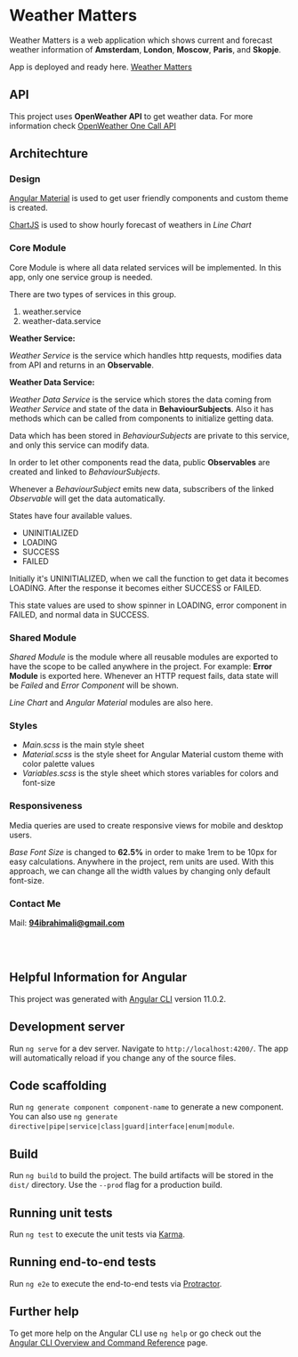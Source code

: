 # Weather Matters

Weather Matters is a web application which shows current and forecast weather information of **Amsterdam**, **London**, **Moscow**, **Paris**, and **Skopje**.

App is deployed and ready here.
[Weather Matters](https://ibrahim94ali.github.io/weather-matters/)

## API

This project uses **OpenWeather API** to get weather data.
For more information check [OpenWeather One Call API](https://openweathermap.org/api/one-call-api/)

## Architechture

### Design

[Angular Material](https://material.angular.io/) is used to get user friendly components and custom theme is created.

[ChartJS](https://www.chartjs.org/) is used to show hourly forecast of weathers in _Line Chart_

### Core Module

Core Module is where all data related services will be implemented. In this app, only one service group is needed.

There are two types of services in this group.

1. weather.service
2. weather-data.service

**Weather Service:**

_Weather Service_ is the service which handles http requests, modifies data from API and returns in an **Observable**.

**Weather Data Service:**

_Weather Data Service_ is the service which stores the data coming from _Weather Service_ and state of the data in **BehaviourSubjects**.
Also it has methods which can be called from components to initialize getting data.

Data which has been stored in _BehaviourSubjects_ are private to this service, and only this service can modify data.

In order to let other components read the data, public **Observables** are created and linked to _BehaviourSubjects_.

Whenever a _BehaviourSubject_ emits new data, subscribers of the linked _Observable_ will get the data automatically.

States have four available values.

- UNINITIALIZED
- LOADING
- SUCCESS
- FAILED

Initially it's UNINITIALIZED, when we call the function to get data it becomes LOADING. After the response it becomes either SUCCESS or FAILED.

This state values are used to show spinner in LOADING, error component in FAILED, and normal data in SUCCESS.

### Shared Module

_Shared Module_ is the module where all reusable modules are exported to have the scope to be called anywhere in the project.
For example: **Error Module** is exported here. Whenever an HTTP request fails, data state will be _Failed_ and _Error Component_ will be shown.

_Line Chart_ and _Angular Material_ modules are also here.

### Styles

- _Main.scss_ is the main style sheet
- _Material.scss_ is the style sheet for Angular Material custom theme with color palette values
- _Variables.scss_ is the style sheet which stores variables for colors and font-size

### Responsiveness

Media queries are used to create responsive views for mobile and desktop users.

_Base Font Size_ is changed to **62.5%** in order to make 1rem to be 10px for easy calculations.
Anywhere in the project, rem units are used.
With this approach, we can change all the width values by changing only default font-size.

### Contact Me

Mail: **94ibrahimali@gmail.com**

<br />
<br />

## Helpful Information for Angular

This project was generated with [Angular CLI](https://github.com/angular/angular-cli) version 11.0.2.

## Development server

Run `ng serve` for a dev server. Navigate to `http://localhost:4200/`. The app will automatically reload if you change any of the source files.

## Code scaffolding

Run `ng generate component component-name` to generate a new component. You can also use `ng generate directive|pipe|service|class|guard|interface|enum|module`.

## Build

Run `ng build` to build the project. The build artifacts will be stored in the `dist/` directory. Use the `--prod` flag for a production build.

## Running unit tests

Run `ng test` to execute the unit tests via [Karma](https://karma-runner.github.io).

## Running end-to-end tests

Run `ng e2e` to execute the end-to-end tests via [Protractor](http://www.protractortest.org/).

## Further help

To get more help on the Angular CLI use `ng help` or go check out the [Angular CLI Overview and Command Reference](https://angular.io/cli) page.
